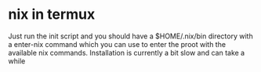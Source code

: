 # nix in termux

Just run the init script and you should have a $HOME/.nix/bin directory with a enter-nix command which you can use to enter the proot with the available nix commands. Installation is currently a bit slow and can take a while
